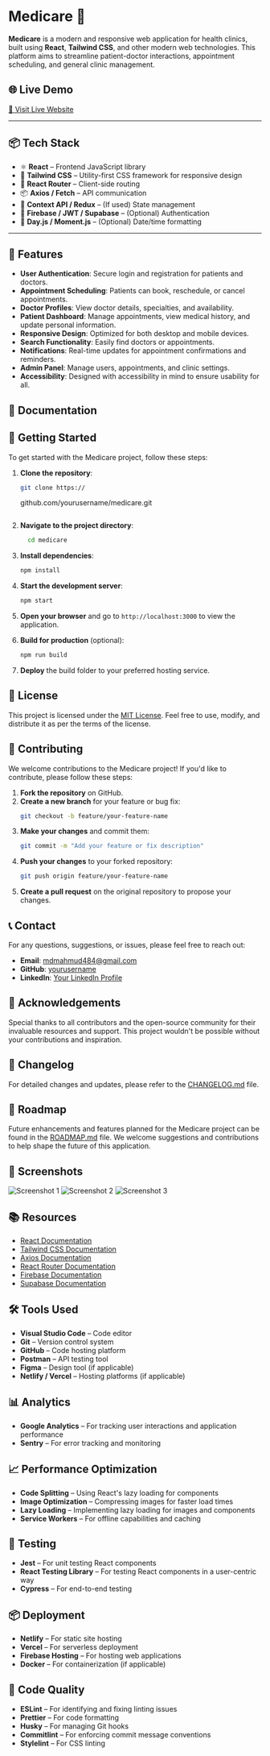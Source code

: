 # Medicare 🏥

**Medicare** is a modern and responsive web application for health clinics, built using **React**, **Tailwind CSS**, and other modern web technologies. This platform aims to streamline patient-doctor interactions, appointment scheduling, and general clinic management.

## 🌐 Live Demo

[🔗 Visit Live Website](https://your-live-site-link.com)

---

## 📦 Tech Stack

- ⚛️ **React** – Frontend JavaScript library
- 🎨 **Tailwind CSS** – Utility-first CSS framework for responsive design
- 🔄 **React Router** – Client-side routing
- 📦 **Axios / Fetch** – API communication
- 🧠 **Context API / Redux** – (If used) State management
- 🔐 **Firebase / JWT / Supabase** – (Optional) Authentication
- 📅 **Day.js / Moment.js** – (Optional) Date/time formatting

---

## 🚀 Features

- **User Authentication**: Secure login and registration for patients and doctors.
- **Appointment Scheduling**: Patients can book, reschedule, or cancel appointments.
- **Doctor Profiles**: View doctor details, specialties, and availability.
- **Patient Dashboard**: Manage appointments, view medical history, and update personal information.
- **Responsive Design**: Optimized for both desktop and mobile devices.
- **Search Functionality**: Easily find doctors or appointments.
- **Notifications**: Real-time updates for appointment confirmations and reminders.
- **Admin Panel**: Manage users, appointments, and clinic settings.
- **Accessibility**: Designed with accessibility in mind to ensure usability for all.

## 📖 Documentation

## 🚀 Getting Started

To get started with the Medicare project, follow these steps:

1. **Clone the repository**:

   ```bash
   git clone https://
   ```

   github.com/yourusername/medicare.git

   ```

   ```

2. **Navigate to the project directory**:
   ```bash
     cd medicare
   ```
3. **Install dependencies**:

   ```bash
   npm install
   ```

4. **Start the development server**:
   ```bash
   npm start
   ```
5. **Open your browser** and go to `http://localhost:3000` to view the application.
6. **Build for production** (optional):
   ```bash
   npm run build
   ```
7. **Deploy** the build folder to your preferred hosting service.

## 📄 License

This project is licensed under the [MIT License](LICENSE). Feel free to use, modify, and distribute it as per the terms of the license.

## 🤝 Contributing

We welcome contributions to the Medicare project! If you'd like to contribute, please follow these steps:

1. **Fork the repository** on GitHub.
2. **Create a new branch** for your feature or bug fix:
   ```bash
   git checkout -b feature/your-feature-name
   ```
3. **Make your changes** and commit them:
   ```bash
   git commit -m "Add your feature or fix description"
   ```
4. **Push your changes** to your forked repository:
   ```bash
   git push origin feature/your-feature-name
   ```
5. **Create a pull request** on the original repository to propose your changes.

## 📞 Contact

For any questions, suggestions, or issues, please feel free to reach out:

- **Email**: mdmahmud484@gmail.com
- **GitHub**: [yourusername](Mahmud2640)
- **LinkedIn**: [Your LinkedIn Profile](https://www.linkedin.com/in/yourprofile)

## 🙏 Acknowledgements

Special thanks to all contributors and the open-source community for their invaluable resources and support. This project wouldn't be possible without your contributions and inspiration.

## 📜 Changelog

For detailed changes and updates, please refer to the [CHANGELOG.md](CHANGELOG.md) file.

## 📝 Roadmap

Future enhancements and features planned for the Medicare project can be found in the [ROADMAP.md](ROADMAP.md) file. We welcome suggestions and contributions to help shape the future of this application.

## 📸 Screenshots

![Screenshot 1](https://via.placeholder.com/800x400?text=Screenshot+1)
![Screenshot 2](https://via.placeholder.com/800x400?text=Screenshot+2)
![Screenshot 3](https://via.placeholder.com/800x400?text=Screenshot+3)

## 📚 Resources

- [React Documentation](https://reactjs.org/docs/getting-started.html)
- [Tailwind CSS Documentation](https://tailwindcss.com/docs)
- [Axios Documentation](https://axios-http.com/docs/intro)
- [React Router Documentation](https://reactrouter.com/web/guides/quick-start)
- [Firebase Documentation](https://firebase.google.com/docs)
- [Supabase Documentation](https://supabase.io/docs)

## 🛠️ Tools Used

- **Visual Studio Code** – Code editor
- **Git** – Version control system
- **GitHub** – Code hosting platform
- **Postman** – API testing tool
- **Figma** – Design tool (if applicable)
- **Netlify / Vercel** – Hosting platforms (if applicable)

## 📊 Analytics

- **Google Analytics** – For tracking user interactions and application performance
- **Sentry** – For error tracking and monitoring

## 📈 Performance Optimization

- **Code Splitting** – Using React's lazy loading for components
- **Image Optimization** – Compressing images for faster load times
- **Lazy Loading** – Implementing lazy loading for images and components
- **Service Workers** – For offline capabilities and caching

## 🧪 Testing

- **Jest** – For unit testing React components
- **React Testing Library** – For testing React components in a user-centric way
- **Cypress** – For end-to-end testing

## 📦 Deployment

- **Netlify** – For static site hosting
- **Vercel** – For serverless deployment
- **Firebase Hosting** – For hosting web applications
- **Docker** – For containerization (if applicable)

## 📑 Code Quality

- **ESLint** – For identifying and fixing linting issues
- **Prettier** – For code formatting
- **Husky** – For managing Git hooks
- **Commitlint** – For enforcing commit message conventions
- **Stylelint** – For CSS linting
